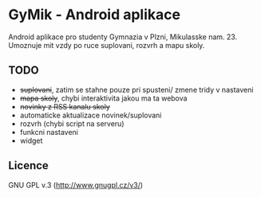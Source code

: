 GyMik - Android aplikace
=================

Android aplikace pro studenty Gymnazia v Plzni, Mikulasske nam. 23. Umoznuje mit vzdy po ruce suplovani, rozvrh a mapu skoly.

TODO
-----------------

- ~~suplovani~~, zatim se stahne pouze pri spusteni/ zmene tridy v nastaveni
- ~~mapa skoly~~, chybi interaktivita jakou ma ta webova
- ~~novinky z RSS kanalu skoly~~
- automaticke aktualizace novinek/suplovani
- rozvrh (chybi script na serveru)
- funkcni nastaveni
- widget

Licence
-----------------
GNU GPL v.3 (http://www.gnugpl.cz/v3/)
